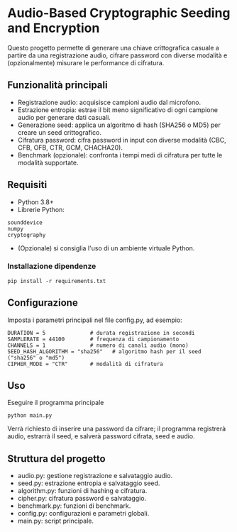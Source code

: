 # Audio-Based Cryptographic Seeding and Encryption

Questo progetto permette di generare una chiave crittografica casuale a partire da una registrazione audio, cifrare password con diverse modalità e (opzionalmente) misurare le performance di cifratura.

## Funzionalità principali

- Registrazione audio: acquisisce campioni audio dal microfono.
- Estrazione entropia: estrae il bit meno significativo di ogni campione audio per generare dati casuali.
- Generazione seed: applica un algoritmo di hash (SHA256 o MD5) per creare un seed crittografico.
- Cifratura password: cifra password in input con diverse modalità (CBC, CFB, OFB, CTR, GCM, CHACHA20).
- Benchmark (opzionale): confronta i tempi medi di cifratura per tutte le modalità supportate.

## Requisiti

- Python 3.8+
- Librerie Python:
  
```
sounddevice
numpy
cryptography
```

- (Opzionale) si consiglia l'uso di un ambiente virtuale Python.

### Installazione dipendenze

```
pip install -r requirements.txt
```

## Configurazione

Imposta i parametri principali nel file config.py, ad esempio:

```
DURATION = 5              # durata registrazione in secondi
SAMPLERATE = 44100        # frequenza di campionamento
CHANNELS = 1              # numero di canali audio (mono)
SEED_HASH_ALGORITHM = "sha256"   # algoritmo hash per il seed ("sha256" o "md5")
CIPHER_MODE = "CTR"       # modalità di cifratura
```

## Uso

Eseguire il programma principale

```
python main.py
```

Verrà richiesto di inserire una password da cifrare; il programma registrerà audio, estrarrà il seed, e salverà password cifrata, seed e audio.

## Struttura del progetto

- audio.py: gestione registrazione e salvataggio audio.
- seed.py: estrazione entropia e salvataggio seed.
- algorithm.py: funzioni di hashing e cifratura.
- cipher.py: cifratura password e salvataggio.
- benchmark.py: funzioni di benchmark.
- config.py: configurazioni e parametri globali.
- main.py: script principale.
